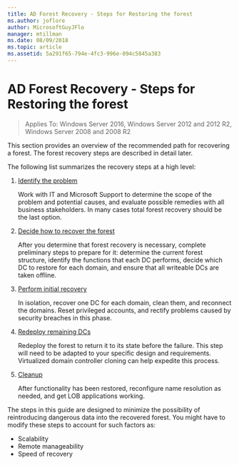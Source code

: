 ```yaml
---
title: AD Forest Recovery - Steps for Restoring the forest
ms.author: joflore
author: MicrosoftGuyJFlo
manager: mtillman
ms.date: 08/09/2018
ms.topic: article
ms.assetid: 5a291f65-794e-4fc3-996e-094c5845a383
---
```

# AD Forest Recovery - Steps for Restoring the forest

>Applies To: Windows Server 2016, Windows Server 2012 and 2012 R2, Windows Server 2008 and 2008 R2

This section provides an overview of the recommended path for recovering a forest. The forest recovery steps are described in detail later.

The following list summarizes the recovery steps at a high level:

1. [Identify the problem](AD-Forest-Recovery-Identify-the-Problem.md)

   Work with IT and Microsoft Support to determine the scope of the problem and potential causes, and evaluate possible remedies with all business stakeholders. In many cases total forest recovery should be the last option.

2. [Decide how to recover the forest](AD-Forest-Recovery-Determine-how-to-Recover.md)

   After you determine that forest recovery is necessary, complete preliminary steps to prepare for it: determine the current forest structure, identify the functions that each DC performs, decide which DC to restore for each domain, and ensure that all writeable DCs are taken offline.

3. [Perform initial recovery](AD-Forest-Recovery-Perform-initial-recovery.md)

   In isolation, recover one DC for each domain, clean them, and reconnect the domains. Reset privileged accounts, and rectify problems caused by security breaches in this phase.

4. [Redeploy remaining DCs](AD-Forest-Recovery-Restore-Additional-DCs.md)

   Redeploy the forest to return it to its state before the failure. This step will need to be adapted to your specific design and requirements. Virtualized domain controller cloning can help expedite this process.

5. [Cleanup](AD-Forest-Recovery-Cleanup.md)

   After functionality has been restored, reconfigure name resolution as needed, and get LOB applications working.

The steps in this guide are designed to minimize the possibility of reintroducing dangerous data into the recovered forest. You might have to modify these steps to account for such factors as:

- Scalability
- Remote manageability
- Speed of recovery
